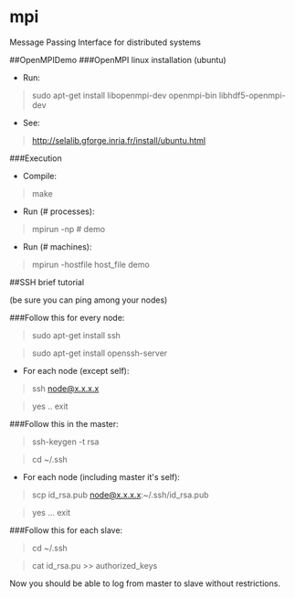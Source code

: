 # mpi
Message Passing Interface for distributed systems

##OpenMPIDemo
###OpenMPI linux installation (ubuntu)
* Run:
 > sudo apt-get install libopenmpi-dev openmpi-bin libhdf5-openmpi-dev

* See:
 > http://selalib.gforge.inria.fr/install/ubuntu.html

###Execution
* Compile:
 > make

* Run (# processes):
 > mpirun -np # demo

* Run (# machines):
 > mpirun -hostfile host_file demo

##SSH brief tutorial

(be sure you can ping among your nodes)

###Follow this for every node:

 > sudo apt-get install ssh

 > sudo apt-get install openssh-server

* For each node (except self):

 > ssh node@x.x.x.x

 > yes .. exit

###Follow this in the master:

 > ssh-keygen -t rsa

 > cd ~/.ssh

* For each node (including master it's self):

 > scp id_rsa.pub node@x.x.x.x:~/.ssh/id_rsa.pub

 > yes ... exit

###Follow this for each slave:

 > cd ~/.ssh

 > cat id_rsa.pu >> authorized_keys

Now you should be able to log from master to slave without restrictions.
